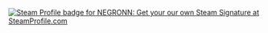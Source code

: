 <a href="https://steamprofile.com/sig/76561198443336057/"><img src="https://badges.steamprofile.com/profile/default/steam/76561198443336057.png" alt="Steam Profile badge for NEGRONN: Get your our own Steam Signature at SteamProfile.com" title="Steam Profile badge for NEGRONN: Get your our own Steam Signature at SteamProfile.com"/></a>
